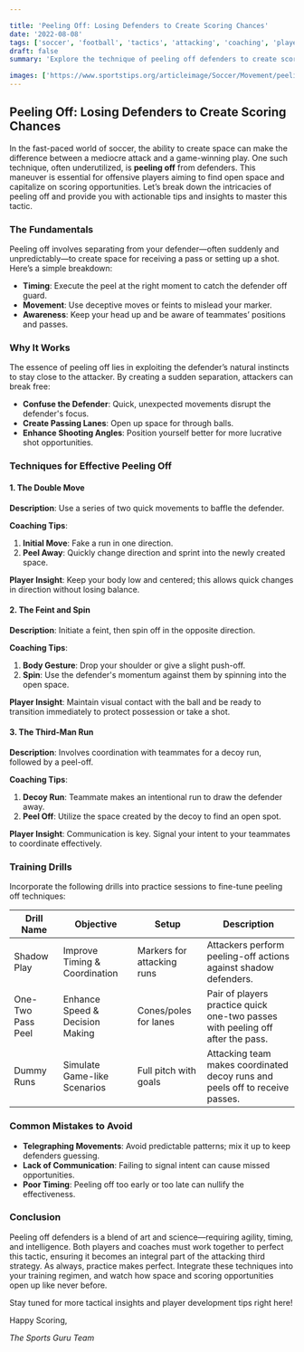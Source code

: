 ```yaml
---

title: 'Peeling Off: Losing Defenders to Create Scoring Chances'
date: '2022-08-08'
tags: ['soccer', 'football', 'tactics', 'attacking', 'coaching', 'player development', 'strategy', 'offense', 'soccer drills']
draft: false
summary: 'Explore the technique of peeling off defenders to create scoring opportunities in the attacking third, blending player insight and coaching tips.'

images: ['https://www.sportstips.org/articleimage/Soccer/Movement/peeling_off_losing_defenders_to_create_scoring_chances.webp']
---
```


## Peeling Off: Losing Defenders to Create Scoring Chances

In the fast-paced world of soccer, the ability to create space can make the difference between a mediocre attack and a game-winning play. One such technique, often underutilized, is **peeling off** from defenders. This maneuver is essential for offensive players aiming to find open space and capitalize on scoring opportunities. Let’s break down the intricacies of peeling off and provide you with actionable tips and insights to master this tactic.

### The Fundamentals

Peeling off involves separating from your defender—often suddenly and unpredictably—to create space for receiving a pass or setting up a shot. Here’s a simple breakdown:

- **Timing**: Execute the peel at the right moment to catch the defender off guard.
- **Movement**: Use deceptive moves or feints to mislead your marker.
- **Awareness**: Keep your head up and be aware of teammates’ positions and passes.

### Why It Works

The essence of peeling off lies in exploiting the defender’s natural instincts to stay close to the attacker. By creating a sudden separation, attackers can break free:

- **Confuse the Defender**: Quick, unexpected movements disrupt the defender's focus.
- **Create Passing Lanes**: Open up space for through balls.
- **Enhance Shooting Angles**: Position yourself better for more lucrative shot opportunities.

### Techniques for Effective Peeling Off

#### 1. The Double Move

**Description**: Use a series of two quick movements to baffle the defender.

**Coaching Tips**:
1. **Initial Move**: Fake a run in one direction.
2. **Peel Away**: Quickly change direction and sprint into the newly created space.

**Player Insight**: Keep your body low and centered; this allows quick changes in direction without losing balance.

#### 2. The Feint and Spin

**Description**: Initiate a feint, then spin off in the opposite direction.

**Coaching Tips**:
1. **Body Gesture**: Drop your shoulder or give a slight push-off.
2. **Spin**: Use the defender's momentum against them by spinning into the open space.

**Player Insight**: Maintain visual contact with the ball and be ready to transition immediately to protect possession or take a shot.

#### 3. The Third-Man Run

**Description**: Involves coordination with teammates for a decoy run, followed by a peel-off.

**Coaching Tips**:
1. **Decoy Run**: Teammate makes an intentional run to draw the defender away.
2. **Peel Off**: Utilize the space created by the decoy to find an open spot.

**Player Insight**: Communication is key. Signal your intent to your teammates to coordinate effectively.

### Training Drills

Incorporate the following drills into practice sessions to fine-tune peeling off techniques:

| Drill Name         | Objective                           | Setup                               | Description                                                |
|--------------------|-------------------------------------|-------------------------------------|------------------------------------------------------------|
| Shadow Play        | Improve Timing & Coordination       | Markers for attacking runs          | Attackers perform peeling-off actions against shadow defenders. |
| One-Two Pass Peel  | Enhance Speed & Decision Making     | Cones/poles for lanes               | Pair of players practice quick one-two passes with peeling off after the pass. |
| Dummy Runs         | Simulate Game-like Scenarios        | Full pitch with goals               | Attacking team makes coordinated decoy runs and peels off to receive passes. |

### Common Mistakes to Avoid

- **Telegraphing Movements**: Avoid predictable patterns; mix it up to keep defenders guessing.
- **Lack of Communication**: Failing to signal intent can cause missed opportunities.
- **Poor Timing**: Peeling off too early or too late can nullify the effectiveness.

### Conclusion

Peeling off defenders is a blend of art and science—requiring agility, timing, and intelligence. Both players and coaches must work together to perfect this tactic, ensuring it becomes an integral part of the attacking third strategy. As always, practice makes perfect. Integrate these techniques into your training regimen, and watch how space and scoring opportunities open up like never before.

Stay tuned for more tactical insights and player development tips right here!

Happy Scoring,

*The Sports Guru Team*